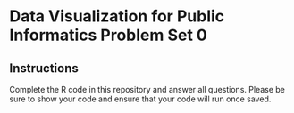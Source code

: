 # Data Visualization for Public Informatics Problem Set 0

## Instructions
Complete the R code in this repository and answer all questions. Please be sure to show your code and ensure that your code will run once saved.


 
